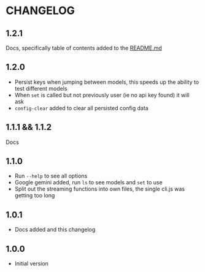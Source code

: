 # CHANGELOG

## 1.2.1 
Docs, specifically table of contents added to the [README.md](./README.md)

## 1.2.0
- Persist keys when jumping between models, this speeds up the ability to test different models
- When `set` is called but not previously user (ie no api key found) it will ask
- `config-clear` added to clear all persisted config data

## 1.1.1 && 1.1.2
Docs

## 1.1.0
- Run `--help` to see all options
- Google gemini added, run `ls` to see models and `set` to use
- Split out the streaming functions into own files, the single cli.js was getting too long

## 1.0.1
- Docs added and this changelog

## 1.0.0
- Initial version
